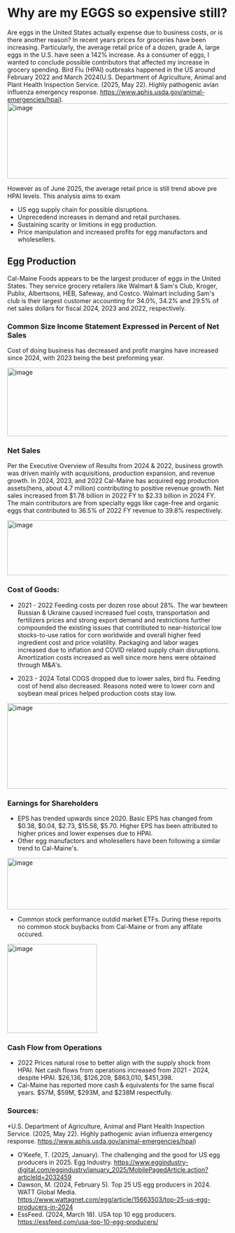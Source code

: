 # Why are my EGGS so expensive still?
Are eggs in the United States actually expense due to business costs, or is there another reason?
In recent years prices for groceries have been increasing.
Particularly, the average retail price of a dozen, grade A, large eggs in the U.S. have seen a 142% increase.
As a consumer of eggs, I wanted to conclude possible  contributors that affected my increase in grocery spending.
Bird Flu (HPAI) outbreaks happened in the US around February 2022 and March 2024(U.S. Department of Agriculture, Animal and Plant Health Inspection Service. (2025, May 22). Highly pathogenic avian influenza emergency response. https://www.aphis.usda.gov/animal-emergencies/hpai). 
<img width="614" height="172" alt="image" src="https://github.com/user-attachments/assets/e462d541-d7f9-4060-9da4-0d714635ed0f" />

However as of June 2025, the average retail price is still trend above pre HPAI levels. This analysis aims to exam 
* US egg supply chain for possible disruptions.
* Unprecedend increases in demand and retail purchases.
* Sustaining scarity or limitions in egg production.
* Price manipulation and increased profits for egg manufactors and wholesellers.

## Egg Production
Cal-Maine Foods appears to be the largest producer of eggs in the United States. They service grocery retailers like Walmart & Sam's Club, Kroger, Publix, Albertsons, HEB, Safeway, and Costco. Walmart including Sam's club is their largest customer accounting for 34.0%, 34.2% and 29.5% of net sales dollars for fiscal 2024, 2023 and 2022, respectively.

### Common Size Income Statement Expressed in Percent of Net Sales
Cost of doing business has decreased and profit margins have increased since 2024, with 2023 being the best preforming year.

<img width="523" height="156" alt="image" src="https://github.com/user-attachments/assets/ad0f2c09-0c89-46a6-a4f8-1e860d90a7a3" />


### Net Sales
Per the Executive Overview of Results from 2024 & 2022, business growth was driven mainly with acquisitions, production expansion, and revenue growth.
In 2024, 2023, and 2022 Cal-Maine has acquired egg production assets(hens, about 4.7 million) contributing to positive revenue growth. Net sales increased from $1.78 billion in 2022 FY to $2.33 billion in 2024 FY. The main contributors are from specialty eggs like cage-free and organic eggs that contributed to 36.5% of 2022 FY revenue to 39.8% respectively.

  <img width="704" height="125" alt="image" src="https://github.com/user-attachments/assets/49fc0150-9687-4c84-b108-30250ec0c336" />


### Cost of Goods:
* 2021 - 2022 
Feeding costs per dozen rose about 28%. The war bewteen Russian & Ukraine caused increased fuel
costs, transportation and fertilizers prices and strong export demand and restrictions further compounded the existing issues that contributed to near-historical low stocks-to-use ratios for corn worldwide and overall higher feed ingredient cost and price volatility.
Packaging and labor wages increased due to inflation and COVID related supply chain disruptions. 
Amortization costs increased as well since more hens were obtained through M&A's. 

* 2023 - 2024
 Total COGS dropped due to lower sales, bird flu.
 Feeding cost of hend also decreased. Reasons noted were to lower corn and soybean meal prices helped production costs stay low.
<img width="559" height="195" alt="image" src="https://github.com/user-attachments/assets/3737e282-1d33-413c-87ec-82a55cab41e6" />


### Earnings for Shareholders
 * EPS has trended upwards since 2020. Basic EPS has changed from $0.38, $0.04, $2.73, $15.58, $5.70. Higher EPS has been attributed to higher prices and lower expenses due to HPAI.
 * Other egg manufactors and wholesellers have been following a similar trend to Cal-Maine's. 
<img width="595" height="117" alt="image" src="https://github.com/user-attachments/assets/871f4b0f-9537-48a4-ba7b-487f061c5230" />

 * Common stock performance outdid market ETFs. During these reports no common stock buybacks from Cal-Maine or from any affilate occured.
<img width="205" height="203" alt="image" src="https://github.com/user-attachments/assets/809ecda5-7dc6-4187-8724-b1b154fdf701" />


### Cash Flow from Operations
* 2022 Prices natural rose to better align with the supply shock from HPAI. Net cash flows from operations increased from 2021 - 2024, despite HPAI. $26,136, $126,209, $863,010, $451,398. 
* Cal-Maine has reported more cash & equivalents for the same fiscal years. 
  $57M, $59M, $293M, and $238M respectfully. 


### Sources:
*U.S. Department of Agriculture, Animal and Plant Health Inspection Service. (2025, May 22). Highly pathogenic avian influenza emergency response. https://www.aphis.usda.gov/animal-emergencies/hpai)
* O’Keefe, T. (2025, January). The challenging and the good for US egg producers in 2025. Egg Industry. https://www.eggindustry-digital.com/eggindustry/january_2025/MobilePagedArticle.action?articleId=2032459
* Dawson, M. (2024, February 5). Top 25 US egg producers in 2024. WATT Global Media. https://www.wattagnet.com/egg/article/15663503/top-25-us-egg-producers-in-2024
* EssFeed. (2024, March 18). USA top 10 egg producers. https://essfeed.com/usa-top-10-egg-producers/

